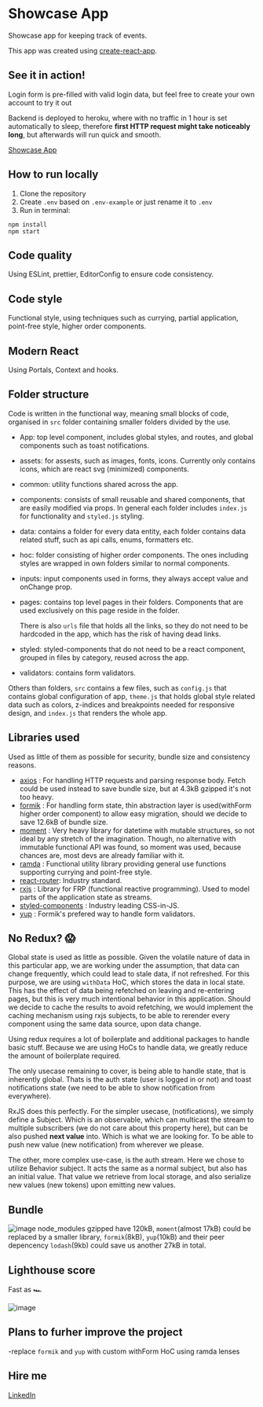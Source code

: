 # Showcase App

Showcase app for keeping track of events.

This app was created using [create-react-app](https://github.com/facebook/create-react-app "Github page").

## See it in action!

Login form is pre-filled with valid login data, but feel free to create your own account to try it out

Backend is deployed to heroku, where with no traffic in 1 hour is set automatically to sleep, therefore **first HTTP request might take noticeably long**, but afterwards will run quick and smooth.

[Showcase App](https://patriciabetikova.github.io/)

## How to run locally

1. Clone the repository
2. Create `.env` based on `.env-example` or just rename it to `.env`
3. Run in terminal:

```
npm install
npm start
```

## Code quality

Using ESLint, prettier, EditorConfig to ensure code consistency.

## Code style

Functional style, using techniques such as currying, partial application, point-free style, higher order components.

## Modern React

Using Portals, Context and hooks.

## Folder structure

Code is written in the functional way, meaning small blocks of code, organised in `src` folder containing smaller folders divided by the use.

- App: top level component, includes global styles, and routes, and global components such as toast notifications.
- assets: for assests, such as images, fonts, icons. Currently only contains icons, which are react svg (minimized) components.
- common: utility functions shared across the app.
- components: consists of small reusable and shared components, that are easily modified via props. In general each folder includes `index.js` for functionality and `styled.js` styling.
- data: contains a folder for every data entity, each folder contains data related stuff, such as api calls, enums, formatters etc.
- hoc: folder consisting of higher order components. The ones including styles are wrapped in own folders similar to normal components.
- inputs: input components used in forms, they always accept value and onChange prop.
- pages: contains top level pages in their folders. Components that are used exclusively on this page reside in the folder.

  There is also `urls` file that holds all the links, so they do not need to be hardcoded in the app, which has the risk of having dead links.

- styled: styled-components that do not need to be a react component, grouped in files by category, reused across the app.
- validators: contains form validators.

Others than folders, `src` contains a few files, such as `config.js` that contains global configuration of app, `theme.js` that holds global style related data such as colors, z-indices and breakpoints needed for responsive design, and `index.js` that renders the whole app.

## Libraries used

Used as little of them as possible for security, bundle size and consistency reasons.

- [axios](https://github.com/axios/axios "Github page") : For handling HTTP requests and parsing response body. Fetch could be used instead to save bundle size, but at 4.3kB gzipped it's not too heavy.
- [formik](https://github.com/jaredpalmer/formik "Github page") : For handling form state, thin abstraction layer is used(withForm higher order component) to allow easy migration, should we decide to save 12.6kB of bundle size.
- [moment](https://momentjs.com/ "Homepage") : Very heavy library for datetime with mutable structures, so not ideal by any stretch of the imagination. Though, no alternative with immutable functional API was found, so moment was used, because chances are, most devs are already familiar with it.
- [ramda](https://ramdajs.com/ "Homepage") : Functional utility library providing general use functions supporting currying and point-free style.
- [react-router](https://github.com/ReactTraining/react-router "Github page"): Industry standard.
- [rxjs](https://github.com/ReactiveX/rxjs "Github page") : Library for FRP (functional reactive programming). Used to model parts of the application state as streams.
- [styled-components](https://www.styled-components.com/ "Homepage") : Industry leading CSS-in-JS.
- [yup](https://github.com/jquense/yup "Github page") : Formik's prefered way to handle form validators.

## No Redux? 😱

Global state is used as little as possible.
Given the volatile nature of data in this particular app, we are working under the assumption, that data can change frequently, which could lead to stale data, if not refreshed.
For this purpose, we are using `withData` HoC, which stores the data in local state. This has the effect of data being refetched on leaving and re-entering pages, but this is very much intentional behavior in this application. Should we decide to cache the results to avoid refetching, we would implement the caching mechanism using rxjs subjects, to be able to rerender every component using the same data source, upon data change.

Using redux requires a lot of boilerplate and additional packages to handle basic stuff. Because we are using HoCs to handle data, we greatly reduce the amount of boilerplate required.

The only usecase remaining to cover, is being able to handle state, that is inherently global.
Thats is the auth state (user is logged in or not) and toast notifications state (we need to be able to show notification from everywhere).

RxJS does this perfectly. For the simpler usecase, (notifications), we simply define a Subject. Which is an observable, which can multicast the stream to multiple subscribers (we do not care about this property here), but can be also pushed **next value** into. Which is what we are looking for. To be able to push new value (new notification) from wherever we please.

The other, more complex use-case, is the auth stream. Here we chose to utilize Behavior subject. It acts the same as a normal subject, but also has an initial value. That value we retrieve from local storage, and also serialize new values (new tokens) upon emitting new values.

## Bundle

![image](https://user-images.githubusercontent.com/38330269/62037775-ba76df80-b1f4-11e9-9037-036906a9b019.png)
node_modules gzipped have 120kB, `moment`(almost 17kB) could be replaced by a smaller library, `formik`(8kB), `yup`(10kB) and their peer depencency `lodash`(9kb) could save us another 27kB in total.

## Lighthouse score

Fast as 🏎️

![image](https://user-images.githubusercontent.com/38330269/62038997-180c2b80-b1f7-11e9-9a03-fc3d768ab8d0.png)

## Plans to furher improve the project

-replace `formik` and `yup` with custom withForm HoC using ramda lenses

## Hire me

[LinkedIn](https://www.linkedin.com/in/patr%C3%ADcia-bet%C3%ADkov%C3%A1-1a6072158/)
